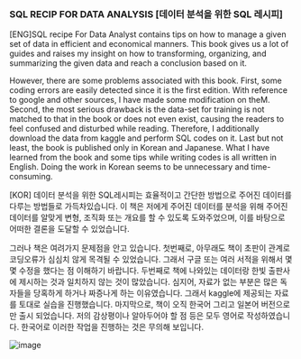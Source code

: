 ### SQL RECIP FOR DATA ANALYSIS [데이터 분석을 위한 SQL 레시피]
  

[ENG]SQL recipe For Data Analyst contains tips on how to manage a given set of data in efficient and economical manners. This book gives us a lot of guides and raises my insight on how to transforming,  organizing, and summarizing the given data and reach a conclusion based on it.  

However, there are some problems associated with this book.
First, some coding errors are easily detected since it is the first edition. With reference to google and other sources, I have made some modification on theM. 
Second,  the most serious drawback is the data-set for training is not matched to that in the book or does not even exist, causing the readers to feel confused and disturbed while reading.  Therefore,  I additionally download the data from kaggle and perform SQL codes on it. 
Last but not least, the book is published only in Korean and Japanese.  What I have learned from the book and some tips while writing codes is all written in English. Doing the work in Korean seems to be unnecessary and time-consuming.  

[KOR] 
데이터 분석을 위한 SQL레시피는 효율적이고 간단한 방법으로 주어진 데이터를 다루는 방법들로 가득차있습니다. 이 책은 저에게 주어진 데이터를 
분석을 위해 주어진 데이터를 알맞게 변형, 조직화 또는 개요를 할 수 있도록 도와주었으며, 이를 바탕으로 어떠한 결론을 도달할 수 있었습니다.

그러나 책은 여려가지 문제점을 안고 있습니다. 첫번째로, 아무래도 책이 초판이 관계로 코딩오류가 심심치 않게 목격될 수 있었습니다. 그래서 구글
또는 여러 서적을 위해서 몇 몇 수정을 했다는 점 이해하기 바랍니다. 
두번째로 책에 나와있는 데이터랑 한빛 출판사에 제시하는 것과 일치하지 않는 것이 많았습니다. 심지어, 자료가 없는 부분은 많은 독자들을 당혹하게 하거나
짜증나게 하는 이유였습니다. 그래서 kaggle에 제공되는 자료를 토대로 실습을 진행했습니다. 
마지막으로, 책이 오직 한국어 그리고 일본어 버전으로만 출시 되었습니다. 저의 감상평이나 알아두어야 할 점 등은 모두 영어로 작성하였습니다. 
한국어로 이러한 작업을 진행하는 것은 무의해 보입니다. 


![image](https://user-images.githubusercontent.com/53164959/63245782-f6eda680-c29b-11e9-9283-4088e77719c7.png)
